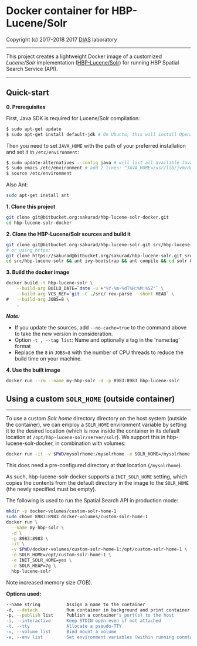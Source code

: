 # Docker container for HBP-Lucene/Solr #

Copyright (c) 2017-2018 2017 [DIAS](https://dias.epfl.ch/BrainDB) laboratory

---

This project creates a lightweight Docker image of a customized *Lucene/Solr* implementation ([HBP-Lucene/Solr](https://bitbucket.org/sakurad/hbp-lucene-solr)) for running HBP Spatial Search Service (API).

---

## Quick-start ##

**0. Prerequisites**

First, Java SDK is required for Lucene/Solr compilation:
```sh
$ sudo apt-get update
$ sudo apt-get install default-jdk # On Ubuntu, this will install OpenJDK 8 (the latest and recommended version)
```
Then you need to set `JAVA_HOME` with the path of your preferred installation and set it in `/etc/environment`:
```sh
$ sudo update-alternatives --config java # will list all available Java installations
$ sudo emacs /etc/environment # add 2 lines: "JAVA_HOME=/usr/lib/jvm/default-java/jre" and "export JAVA_HOME"
$ source /etc/environment
```

Also Ant:
```sh
sudo apt-get install ant
```

**1. Clone this project**  
```sh
git clone git@bitbucket.org:sakurad/hbp-lucene-solr-docker.git
cd hbp-lucene-solr-docker
```

**2. Clone the HBP-Lucene/Solr sources and build it**  
```sh
git clone git@bitbucket.org:sakurad/hbp-lucene-solr.git src/hbp-lucene-solr
# or using https:
git clone https://sakurad@bitbucket.org/sakurad/hbp-lucene-solr.git src/hbp-lucene-solr
cd src/hbp-lucene-solr && ant ivy-bootstrap && ant compile && cd solr && ant package && cd ../../../
```  

**3. Build the docker image**  
```sh
docker build -t hbp-lucene-solr \
    --build-arg BUILD_DATE=`date -u +"%Y-%m-%dT%H:%M:%SZ"` \
    --build-arg VCS_REF=`git -C ./src/ rev-parse --short HEAD` \
#   --build-arg JOBS=8 \
    .
```

**_Note:_**

* If you update the sources, add `--no-cache=true` to the command above to take the new version in consideration.
* Option `-t , --tag list`: Name and optionally a tag in the 'name:tag' format
* Replace the `8` in `JOBS=8` with the number of CPU threads to reduce the build time on your machine.

**4. Use the built image**  
```sh
docker run --rm --name my-hbp-solr -d -p 8983:8983 hbp-lucene-solr
```

## Using a custom `SOLR_HOME` (outside container)  ##
---

To use a custom *Solr home* directory directory on the host system (outside the container), we can employ a `SOLR_HOME` environment variable by setting it to the desired location (which is now inside the container in its default location at `/opt/hbp-lucene-solr/server/solr`). We support this in hbp-lucene-solr-docker, in combination with volumes:  
```sh
docker run -it -v $PWD/mysolrhome:/mysolrhome -e SOLR_HOME=/mysolrhome hbp-lucene-solr
```

This does need a pre-configured directory at that location (`/mysolrhome`).

As such, hbp-lucene-solr-docker supports a `INIT_SOLR_HOME` setting, which 
copies the contents from the default directory in the image to the `SOLR_HOME` 
(the newly specified must be empty).

The following is used to run the Spatial Search API in production mode:  
```sh
mkdir -p docker-volumes/custom-solr-home-1
sudo chown 8983:8983 docker-volumes/custom-solr-home-1
docker run \
  --name my-hbp-solr \
  -d \
  -p 8983:8983 \
  -it \
  -v $PWD/docker-volumes/custom-solr-home-1:/opt/custom-solr-home-1 \
  -e SOLR_HOME=/opt/custom-solr-home-1 \
  -e INIT_SOLR_HOME=yes \
  -e SOLR_HEAP=7g \
  hbp-lucene-solr
```

Note increased memory size (7GB).

**Options used:**

```sh
--name string          Assign a name to the container
-d, --detach           Run container in background and print container ID
-p, --publish list     Publish a container's port(s) to the host
-i, --interactive      Keep STDIN open even if not attached
-t, --tty              Allocate a pseudo-TTY
-v, --volume list      Bind mount a volume
-e, --env list         Set environment variables (within running conmtainer)
```

